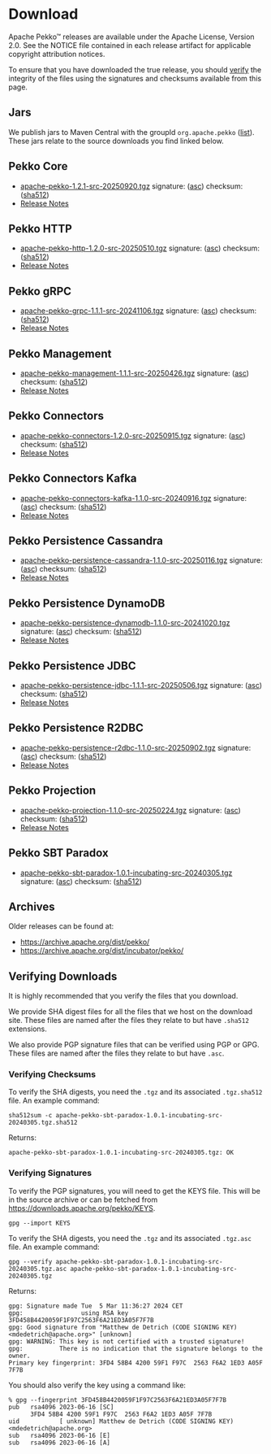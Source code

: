 # Download

Apache Pekko™ releases are available under the Apache License, Version 2.0.
See the NOTICE file contained in each release artifact for applicable copyright attribution notices.

To ensure that you have downloaded the true release, you should [verify](#verifying-downloads) the integrity of the
files using the signatures and checksums available from this page.

## Jars

We publish jars to Maven Central with the groupId `org.apache.pekko` ([list](https://mvnrepository.com/artifact/org.apache.pekko)).
These jars relate to the source downloads you find linked below.

## Pekko Core

* [apache-pekko-1.2.1-src-20250920.tgz](https://www.apache.org/dyn/closer.lua/pekko/1.2.1/apache-pekko-1.2.1-src-20250920.tgz) signature: ([asc](https://downloads.apache.org/pekko/1.2.1/apache-pekko-1.2.1-src-20250920.tgz.asc)) checksum: ([sha512](https://downloads.apache.org/pekko/1.2.1/apache-pekko-1.2.1-src-20250920.tgz.sha512))
* [Release Notes](https://pekko.apache.org/docs/pekko/current/release-notes/index.html)

## Pekko HTTP

* [apache-pekko-http-1.2.0-src-20250510.tgz](https://www.apache.org/dyn/closer.lua/pekko/HTTP-1.2.0/apache-pekko-http-1.2.0-src-20250510.tgz) signature: ([asc](https://downloads.apache.org/pekko/HTTP-1.2.0/apache-pekko-http-1.2.0-src-20250510.tgz.asc)) checksum: ([sha512](https://downloads.apache.org/pekko/HTTP-1.2.0/apache-pekko-http-1.2.0-src-20250510.tgz.sha512))
* [Release Notes](https://pekko.apache.org/docs/pekko-http/current/release-notes/index.html)

## Pekko gRPC

* [apache-pekko-grpc-1.1.1-src-20241106.tgz](https://www.apache.org/dyn/closer.lua/pekko/GRPC-1.1.1/apache-pekko-grpc-1.1.1-src-20241106.tgz) signature: ([asc](https://downloads.apache.org/pekko/GRPC-1.1.1/apache-pekko-grpc-1.1.1-src-20241106.tgz.asc)) checksum: ([sha512](https://downloads.apache.org/pekko/GRPC-1.1.1/apache-pekko-grpc-1.1.1-src-20241106.tgz.sha512))
* [Release Notes](https://pekko.apache.org/docs/pekko-grpc/current/release-notes/index.html)

## Pekko Management

* [apache-pekko-management-1.1.1-src-20250426.tgz](https://www.apache.org/dyn/closer.lua/pekko/MANAGEMENT-1.1.1/apache-pekko-management-1.1.1-src-20250426.tgz) signature: ([asc](https://downloads.apache.org/pekko/MANAGEMENT-1.1.1/apache-pekko-management-1.1.1-src-20250426.tgz.asc)) checksum: ([sha512](https://downloads.apache.org/pekko/MANAGEMENT-1.1.1/apache-pekko-management-1.1.1-src-20250426.tgz.sha512))
* [Release Notes](https://pekko.apache.org/docs/pekko-management/current/release-notes/index.html)

## Pekko Connectors

* [apache-pekko-connectors-1.2.0-src-20250915.tgz](https://www.apache.org/dyn/closer.lua/pekko/CONNECTORS-1.2.0/apache-pekko-connectors-1.2.0-src-20250915.tgz) signature: ([asc](https://downloads.apache.org/pekko/CONNECTORS-1.2.0/apache-pekko-connectors-1.2.0-src-20250915.tgz.asc)) checksum: ([sha512](https://downloads.apache.org/pekko/CONNECTORS-1.2.0/apache-pekko-connectors-1.2.0-src-20250915.tgz.sha512))
* [Release Notes](https://pekko.apache.org/docs/pekko-connectors/current/release-notes/index.html)

## Pekko Connectors Kafka

* [apache-pekko-connectors-kafka-1.1.0-src-20240916.tgz](https://www.apache.org/dyn/closer.lua/pekko/CONNECTORS-KAFKA-1.1.0/apache-pekko-connectors-kafka-1.1.0-src-20240916.tgz) signature: ([asc](https://downloads.apache.org/pekko/CONNECTORS-KAFKA-1.1.0/apache-pekko-connectors-kafka-1.1.0-src-20240916.tgz.asc)) checksum: ([sha512](https://downloads.apache.org/pekko/CONNECTORS-KAFKA-1.1.0/apache-pekko-connectors-kafka-1.1.0-src-20240916.tgz.sha512))
* [Release Notes](https://pekko.apache.org/docs/pekko-connectors-kafka/current/release-notes/index.html)

## Pekko Persistence Cassandra

* [apache-pekko-persistence-cassandra-1.1.0-src-20250116.tgz](https://www.apache.org/dyn/closer.lua/pekko/PERSISTENCE-CASSANDRA-1.1.0/apache-pekko-persistence-cassandra-1.1.0-src-20250116.tgz) signature: ([asc](https://downloads.apache.org/pekko/PERSISTENCE-CASSANDRA-1.1.0/apache-pekko-persistence-cassandra-1.1.0-src-20250116.tgz.asc)) checksum: ([sha512](https://downloads.apache.org/pekko/PERSISTENCE-CASSANDRA-1.1.0/apache-pekko-persistence-cassandra-1.1.0-src-20250116.tgz.sha512))
* [Release Notes](https://pekko.apache.org/docs/pekko-persistence-cassandra/current/release-notes/index.html)

## Pekko Persistence DynamoDB

* [apache-pekko-persistence-dynamodb-1.1.0-src-20241020.tgz](https://www.apache.org/dyn/closer.lua/pekko/PERSISTENCE-DYNAMODB-1.1.0/apache-pekko-persistence-dynamodb-1.1.0-src-20241020.tgz) signature: ([asc](https://downloads.apache.org/pekko/PERSISTENCE-DYNAMODB-1.1.0/apache-pekko-persistence-dynamodb-1.1.0-src-20241020.tgz.asc)) checksum: ([sha512](https://downloads.apache.org/pekko/PERSISTENCE-DYNAMODB-1.1.0/apache-pekko-persistence-dynamodb-1.1.0-src-20241020.tgz.sha512))
* [Release Notes](https://github.com/apache/pekko-persistence-dynamodb/blob/main/CHANGELOG.md)

## Pekko Persistence JDBC

* [apache-pekko-persistence-jdbc-1.1.1-src-20250506.tgz](https://www.apache.org/dyn/closer.lua/pekko/PERSISTENCE-JDBC-1.1.1/apache-pekko-persistence-jdbc-1.1.1-src-20250506.tgz) signature: ([asc](https://downloads.apache.org/pekko/PERSISTENCE-JDBC-1.1.1/apache-pekko-persistence-jdbc-1.1.1-src-20250506.tgz.asc)) checksum: ([sha512](https://downloads.apache.org/pekko/PERSISTENCE-JDBC-1.1.1/apache-pekko-persistence-jdbc-1.1.1-src-20250506.tgz.sha512))
* [Release Notes](https://pekko.apache.org/docs/pekko-persistence-jdbc/current/release-notes/index.html)

## Pekko Persistence R2DBC

* [apache-pekko-persistence-r2dbc-1.1.0-src-20250902.tgz](https://www.apache.org/dyn/closer.lua/pekko/PERSISTENCE-R2DBC-1.1.0/apache-pekko-persistence-r2dbc-1.1.0-src-20250902.tgz) signature: ([asc](https://downloads.apache.org/pekko/PERSISTENCE-R2DBC-1.1.0/apache-pekko-persistence-r2dbc-1.1.0-src-20250902.tgz.asc)) checksum: ([sha512](https://downloads.apache.org/pekko/PERSISTENCE-R2DBC-1.1.0/apache-pekko-persistence-r2dbc-1.1.0-src-20250902.tgz.sha512))
* [Release Notes](https://pekko.apache.org/docs/pekko-persistence-r2dbc/1.1/release-notes/index.html)

## Pekko Projection

* [apache-pekko-projection-1.1.0-src-20250224.tgz](https://www.apache.org/dyn/closer.lua/pekko/PROJECTION-1.1.0/apache-pekko-projection-1.1.0-src-20250224.tgz) signature: ([asc](https://downloads.apache.org/pekko/PROJECTION-1.1.0/apache-pekko-projection-1.1.0-src-20250224.tgz.asc)) checksum: ([sha512](https://downloads.apache.org/pekko/PROJECTION-1.1.0/apache-pekko-projection-1.1.0-src-20250224.tgz.sha512))
* [Release Notes](https://pekko.apache.org/docs/pekko-projection/1.1/release-notes/index.html)

## Pekko SBT Paradox

* [apache-pekko-sbt-paradox-1.0.1-incubating-src-20240305.tgz](https://www.apache.org/dyn/closer.lua/incubator/pekko/SBT-PARADOX-1.0.1/apache-pekko-sbt-paradox-1.0.1-incubating-src-20240305.tgz) signature: ([asc](https://downloads.apache.org/incubator/pekko/SBT-PARADOX-1.0.1/apache-pekko-sbt-paradox-1.0.1-incubating-src-20240305.tgz.asc)) checksum: ([sha512](https://downloads.apache.org/incubator/pekko/SBT-PARADOX-1.0.1/apache-pekko-sbt-paradox-1.0.1-incubating-src-20240305.tgz.sha512))

## Archives

Older releases can be found at:

* https://archive.apache.org/dist/pekko/
* https://archive.apache.org/dist/incubator/pekko/

## Verifying Downloads

It is highly recommended that you verify the files that you download.

We provide SHA digest files for all the files that we host on the download site. These files 
are named after the files they relate to but have `.sha512` extensions.

We also provide PGP signature files that can be verified using PGP or GPG. These files
are named after the files they relate to but have `.asc`.

### Verifying Checksums

To verify the SHA digests, you need the `.tgz` and its associated `.tgz.sha512` file. An example command:
```
sha512sum -c apache-pekko-sbt-paradox-1.0.1-incubating-src-20240305.tgz.sha512
```

Returns:
```
apache-pekko-sbt-paradox-1.0.1-incubating-src-20240305.tgz: OK
```
### Verifying Signatures

To verify the PGP signatures, you will need to get the KEYS file. This will be in the source archive
or can be fetched from https://downloads.apache.org/pekko/KEYS.

```
gpg --import KEYS
```

To verify the SHA digests, you need the `.tgz` and its associated `.tgz.asc` file. An example command:
```
gpg --verify apache-pekko-sbt-paradox-1.0.1-incubating-src-20240305.tgz.asc apache-pekko-sbt-paradox-1.0.1-incubating-src-20240305.tgz
```

Returns:
```
gpg: Signature made Tue  5 Mar 11:36:27 2024 CET
gpg:                using RSA key 3FD458B4420059F1F97C2563F6A21ED3A05F7F7B
gpg: Good signature from "Matthew de Detrich (CODE SIGNING KEY) <mdedetrich@apache.org>" [unknown]
gpg: WARNING: This key is not certified with a trusted signature!
gpg:          There is no indication that the signature belongs to the owner.
Primary key fingerprint: 3FD4 58B4 4200 59F1 F97C  2563 F6A2 1ED3 A05F 7F7B
```
You should also verify the key using a command like:

```
% gpg --fingerprint 3FD458B4420059F1F97C2563F6A21ED3A05F7F7B
pub   rsa4096 2023-06-16 [SC]
      3FD4 58B4 4200 59F1 F97C  2563 F6A2 1ED3 A05F 7F7B
uid           [ unknown] Matthew de Detrich (CODE SIGNING KEY) <mdedetrich@apache.org>
sub   rsa4096 2023-06-16 [E]
sub   rsa4096 2023-06-16 [A]
```
